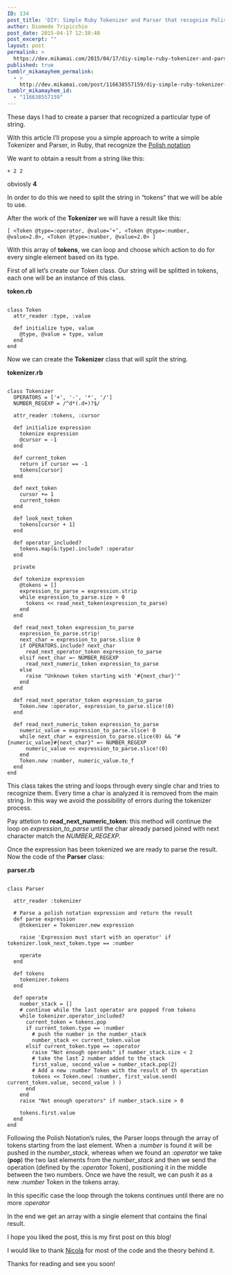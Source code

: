 ```yaml
---
ID: 134
post_title: 'DIY: Simple Ruby Tokenizer and Parser that recognize Polish notation'
author: Diomede Tripicchio
post_date: 2015-04-17 12:38:40
post_excerpt: ""
layout: post
permalink: >
  https://dev.mikamai.com/2015/04/17/diy-simple-ruby-tokenizer-and-parser-that/
published: true
tumblr_mikamayhem_permalink:
  - >
    http://dev.mikamai.com/post/116638557159/diy-simple-ruby-tokenizer-and-parser-that
tumblr_mikamayhem_id:
  - "116638557159"
---
```

<p>These days I had to create a parser that recognized a particular type of string.</p>

<p>With this article I’ll propose you a simple approach to write a simple Tokenizer and Parser, in Ruby, that recognize the <a href="http://en.wikipedia.org/wiki/Polish_notation">Polish notation</a> </p>
<!--more-->

<p>We want to obtain a result from a string like this:</p>

<pre><code>+ 2 2</code></pre>

<p>obviosly <strong>4</strong></p>

<p>In order to do this we need to split the string in “tokens” that we will be able to use.</p>

<p>After the work of the <strong>Tokenizer</strong> we will have a result like this:</p>

<pre><code>[ &lt;Token @type=:operator, @value=‘+’, &lt;Token @type=:number, @value=2.0&gt;, &lt;Token @type=:number, @value=2.0&gt; ]
</code></pre>

<p>With this array of <strong>tokens</strong>, we can loop and choose which action to do for every single element based on its type.</p>

<p>First of all let’s create our Token class. Our string will be splitted in tokens, each one will be an instance of this class.</p>

<p><strong>token.rb</strong></p>

<pre><code class="ruby">
class Token
  attr_reader :type, :value

  def initialize type, value
    @type, @value = type, value
  end
end
</code></pre>

<p>Now we can create the <strong>Tokenizer</strong> class that will split the string.</p>

<p><strong>tokenizer.rb</strong></p>

<pre><code class="ruby">
class Tokenizer
  OPERATORS = ['+', '-', '*', '/']
  NUMBER_REGEXP = /^d*(.d+)?$/

  attr_reader :tokens, :cursor

  def initialize expression
    tokenize expression
    @cursor = -1
  end

  def current_token
    return if cursor == -1
    tokens[cursor]
  end

  def next_token
    cursor += 1
    current_token
  end

  def look_next_token
    tokens[cursor + 1]
  end

  def operator_included?
    tokens.map(&amp;:type).include? :operator
  end

  private

  def tokenize expression
    @tokens = []
    expression_to_parse = expression.strip
    while expression_to_parse.size &gt; 0
      tokens &lt;&lt; read_next_token(expression_to_parse)
    end
  end

  def read_next_token expression_to_parse
    expression_to_parse.strip!
    next_char = expression_to_parse.slice 0
    if OPERATORS.include? next_char
      read_next_operator_token expression_to_parse
    elsif next_char =~ NUMBER_REGEXP
      read_next_numeric_token expression_to_parse
    else
      raise "Unknown token starting with '#{next_char}'"
    end
  end

  def read_next_operator_token expression_to_parse
    Token.new :operator, expression_to_parse.slice!(0)
  end

  def read_next_numeric_token expression_to_parse
    numeric_value = expression_to_parse.slice! 0
    while next_char = expression_to_parse.slice(0) &amp;&amp; "#{numeric_value}#{next_char}" =~ NUMBER_REGEXP
      numeric_value &lt;&lt; expression_to_parse.slice!(0)
    end
    Token.new :number, numeric_value.to_f
  end
end
</code></pre>

<p>This class takes the string and loops through every single char and tries to recognize them. Every time a char is analyzed it is removed from the main string. In this way we avoid the possibility of errors during the tokenizer process.</p>

<p>Pay attetion to <strong>read_next_numeric_token</strong>: this method will continue the loop on <em>expression_to_parse</em> until the char already parsed joined with next character match the <em>NUMBER_REGEXP.</em></p>

<p>Once the expression has been tokenized we are ready to parse the result. Now the code of the <strong>Parser</strong> class:</p>

<p><strong>parser.rb</strong></p>

<pre><code class="ruby">
class Parser

  attr_reader :tokenizer

  # Parse a polish notation expression and return the result
  def parse expression
    @tokenizer = Tokenizer.new expression

    raise 'Expression must start with an operator' if tokenizer.look_next_token.type == :number

    operate
  end

  def tokens
    tokenizer.tokens
  end

  def operate
    number_stack = []
    # continue while the last operator are popped from tokens
    while tokenizer.operator_included?
      current_token = tokens.pop
      if current_token.type == :number
        # push the number in the number_stack
        number_stack &lt;&lt; current_token.value
      elsif current_token.type == :operator
        raise "Not enough operands" if number_stack.size &lt; 2
        # take the last 2 number added to the stack
        first_value, second_value = number_stack.pop(2)
        # Add a new :number Token with the result of th operation
        tokens &lt;&lt; Token.new( :number, first_value.send( current_token.value, second_value ) )
      end
    end
    raise "Not enough operators" if number_stack.size &gt; 0

    tokens.first.value
  end
end
</code></pre>

<p>Following the Polish Notation&rsquo;s rules, the Parser loops through the array of tokens starting from the last element. When a <em>:number</em> is found it will be pushed in the <em>number_stack</em>, whereas when we found an <em>:operator</em> we take (<strong>pop</strong>) the two last elements from the <em>number_stack</em> and then we send the operation (defined by the <em>:operator</em> Token), positioning it in the middle between the two numbers. Once we have the result, we can push it as a new <em>:number</em> Token in the tokens array.</p>

<p>In this specific case the loop through the tokens continues until there are no more <em>:operator</em></p>

<p>In the end we get an array with a single element that contains the final result.</p>

<p>I hope you liked the post, this is my first post on this blog!</p>

<p>I would like to thank <a href="https://github.com/nicolaracco" target="_blank">Nicola</a> for most of the code and the theory behind it.</p>

<p>Thanks for reading and see you soon!</p>